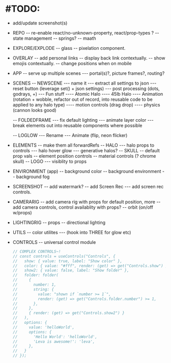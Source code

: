 # #TODO:

- add/update screenshot(s)

- REPO
  -- re-enable react/no-unknown-property, react/prop-types ?
  -- state management
  -- springs?
  -- maath

- EXPLORE/EXPLODE
  -- glass
  -- pixelation component.

- OVERLAY
  -- add personal links
  -- display back link contextually.
  -- show emojis contextually.
  -- change positions when on mobile

- APP
  -- serve up multiple scenes
  --- portal(s)?, picture frames?, routing?

- SCENES
  -- NEWSCENE
  --- name it
  --- extract all settings to json
  --- reset button (leverage set() + json settings)
  --- post processing (dots, godrays, +)
  --- Fun stuff
  ---- Atomic Halo
  ---- 45lb Halo
  ---- Animation (rotation + wobble, refactor out of record, into reusable code to be applied to any halo type)
  ---- motion controls (drag drop)
  ---- physics (cannon looks good)

  -- FOLDEDFRAME
  --- fix default lighting
  --- animate layer color
  --- break elements out into reusable components where possible

  -- LOGLOW
  --- Rename
  --- Animate (flip, neon flicker)

- ELEMENTS
  -- make them all forwardRefs
  -- HALO
  --- halo props to controls
  --- halo hover glow
  --- generative halos?
  -- SKULL
  -- default prop vals
  -- element position controls
  -- material controls (? chrome skull)
  -- LOGO
  --- visiblity to props

- ENVIRONMENT (app)
  -- background color
  -- background environment
  -- background fog

- SCREENSHOT
  -- add watermark?
  -- add Screen Rec
  --- add screen rec controls.

- CAMERARIG
  -- add camera rig with props for default position, more
  -- add camera controls, control availablity with props?
  -- orbit (on/off w/props)

- LIGHTINGRIG
  -- props
  -- directional lighting

- UTILS
  -- color utilites
  --- (hook into THREE for glow etc)

- CONTROLS
  -- universal control module
  ```javascript
  // COMPLEX CONTROLS~!
  // const controls = useControls("Controls", {
  //   show: { value: true, label: "Show color" },
  //   color: { value: "#fff", render: (get) => get("Controls.show") },
  //   show2: { value: false, label: "Show folder" },
  //   folder: folder(
  //     {
  //       number: 1,
  //       string: {
  //         value: "shown if `number >= 1`",
  //         render: (get) => get("Controls.folder.number") >= 1,
  //       },
  //     },
  //     { render: (get) => get("Controls.show2") }
  //   ),
  //   options: {
  //     value: 'helloWorld',
  //     options: {
  //       'Hello World': 'helloWorld',
  //       'Leva is awesome!': 'leva',
  //     },
  //   }
  // });
  ```
